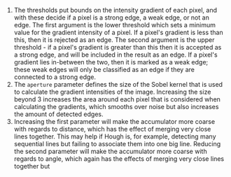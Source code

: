 1. The thresholds put bounds on the intensity gradient of each pixel, and with these decide if a pixel is a strong edge, a weak edge, or not an edge. The first argument is the lower threshold which sets a minimum value for the gradient intensity of a pixel. If a pixel's gradient is less than this, then it is rejected as an edge. The second argument is the upper threshold - if a pixel's gradient is greater than this then it is accepted as a strong edge, and will be included in the result as an edge. If a pixel's gradient lies in-between the two, then it is marked as a weak edge; these weak edges will only be classified as an edge if they are connected to a strong edge.
2. The `aperture` parameter defines the size of the Sobel kernel that is used to calculate the gradient intensities of the image. Increasing the size beyond 3 increases the area around each pixel that is considered when calculating the gradients, which smooths over noise but also increases the amount of detected edges.
3. Increasing the first parameter will make the accumulator more coarse with regards to distance, which has the effect of merging very close lines together. This may help if Hough is, for example, detecting many sequential lines but failing to associate them into one big line. Reducing the second parameter will make the accumulator more coarse with regards to angle, which again has the effects of merging very close lines together but 
